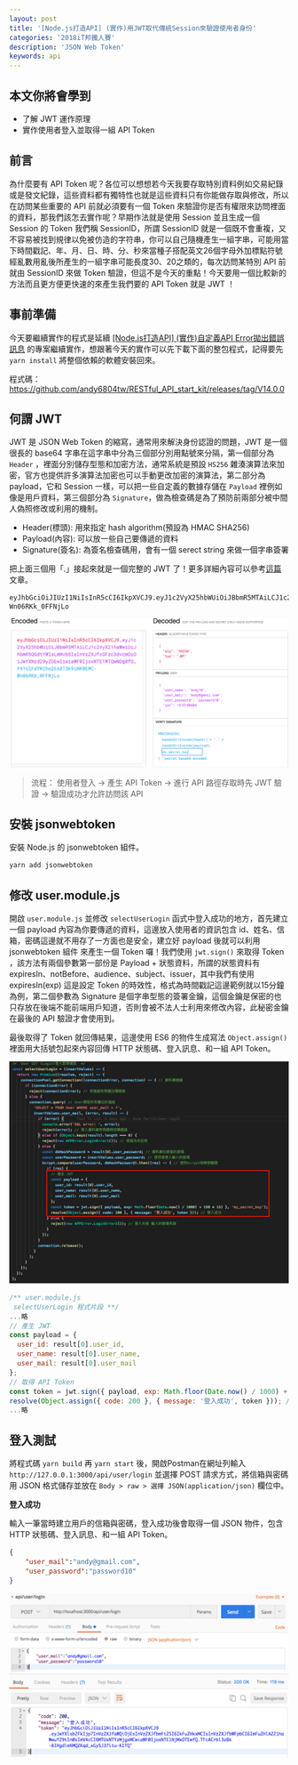 ```yaml
---
layout: post
title: '[Node.js打造API] (實作)用JWT取代傳統Session來驗證使用者身份'
categories: '2018iT邦鐵人賽'
description: 'JSON Web Token'
keywords: api
---
```


## 本文你將會學到
- 了解 JWT 運作原理 
- 實作使用者登入並取得一組 API Token

## 前言
為什麼要有 API Token 呢？各位可以想想若今天我要存取特別資料例如交易紀錄或是發文紀錄，這些資料都有獨特性也就是這些資料只有你能做存取與修改，所以在訪問某些重要的 API 前就必須要有一個 Token 來驗證你是否有權限來訪問裡面的資料，那我們該怎去實作呢？早期作法就是使用 Session 並且生成一個 Session 的 Token 我們稱 SessionID，所謂 SessionID 就是一個既不會重複，又不容易被找到規律以免被仿造的字符串，你可以自己隨機產生一組字串，可能用當下時間戳記、年、月、日、時、分、秒來當種子搭配英文26個字母外加標點符號經亂數用亂後所產生的一組字串可能長度30、20之類的，每次訪問某特別 API 前就由 SessionID 來做 Token 驗證，但這不是今天的重點！今天要用一個比較新的方法而且更方便更快速的來產生我們要的 API Token 就是 JWT ！

## 事前準備
今天要繼續實作的程式是延續 [[Node.js打造API] (實作)自定義API Error拋出錯誤訊息](https://andy6804tw.github.io/2018/01/10/api-error/) 的專案繼續實作，想跟著今天的實作可以先下載下面的整包程式，記得要先 `yarn install` 將整個依賴的軟體安裝回來。

程式碼：https://github.com/andy6804tw/RESTful_API_start_kit/releases/tag/V14.0.0


## 何謂 JWT
JWT 是 JSON Web Token 的縮寫，通常用來解決身份認證的問題，JWT 是一個很長的 base64 字串在這字串中分為三個部分別用點號來分隔，第一個部分為 `Header` ，裡面分別儲存型態和加密方法，通常系統是預設 `HS256` 雜湊演算法來加密，官方也提供許多演算法加密也可以手動更改加密的演算法，第二部分為 payload，它和 Session 一樣，可以把一些自定義的數據存儲在 `Payload` 裡例如像是用戶資料，第三個部分為 `Signature`，做為檢查碼是為了預防前兩部分被中間人偽照修改或利用的機制。

- Header(標頭): 用來指定 hash algorithm(預設為 HMAC SHA256)
- Payload(內容): 可以放一些自己要傳遞的資料
- Signature(簽名): 為簽名檢查碼用，會有一個 serect string 來做一個字串簽署

把上面三個用「.」接起來就是一個完整的 JWT 了！更多詳細內容可以參考[這篇](https://auth0.com/blog/critical-vulnerabilities-in-json-web-token-libraries/)文章。

```
eyJhbGciOiJIUzI1NiIsInR5cCI6IkpXVCJ9.eyJ1c2VyX25hbWUiOiJBbmR5MTAiLCJ1c2VyX21haWwiOiJhbmR5QGdtYWlsLmNvbSIsInVzZXJfcGFzc3dvcmQiOiJwYXNzd29yZDEwIiwiaWF0IjoxNTE1MTQwNDg0fQ.P41UlFdYNIho2EA8T5k9iNK0EMC-Wn06RKk_0FFNjLo
```

<img src="/images/posts/it2018/img1070111-1.png">

>流程： 使用者登入 -> 產生 API Token -> 進行 API 路徑存取時先 JWT 驗證 -> 驗證成功才允許訪問該 API


## 安裝 jsonwebtoken
安裝 Node.js 的 jsonwebtoken 組件。

```bash
yarn add jsonwebtoken   
``` 

## 修改 user.module.js
開啟 `user.module.js` 並修改 `selectUserLogin` 函式中登入成功的地方，首先建立一個 payload 內容為你要傳遞的資料，這邊放入使用者的資訊包含 id、姓名、信箱，密碼這邊就不用存了一方面也是安全，建立好 payload 後就可以利用 jsonwebtoken 組件 來產生一個 Token 囉！我們使用 `jwt.sign()` 來取得 Token ，該方法有兩個參數第一部份是 Payload + 狀態資料，所謂的狀態資料有 expiresIn、notBefore、audience、subject、issuer，其中我們有使用 expiresIn(exp) 這是設定 Token 的時效性，格式為時間戳記這邊範例就以15分鐘為例，第二個參數為 Signature 是個字串型態的簽署金鑰，這個金鑰是保密的也只存放在後端不能前端用戶知道，否則會被不法人士利用來修改內容，此秘密金鑰在最後的 API 驗證才會使用到。

最後取得了 Token 就回傳結果，這邊使用 ES6 的物件生成寫法 `Object.assign()` 裡面用大括號包起來內容回傳 HTTP 狀態碼、登入訊息、和一組 API Token。

<img src="/images/posts/it2018/img1070111-2.png">

```js
/** user.module.js
 selectUserLogin 程式片段 **/
...略
// 產生 JWT
const payload = {
  user_id: result[0].user_id,
  user_name: result[0].user_name,
  user_mail: result[0].user_mail
};
// 取得 API Token
const token = jwt.sign({ payload, exp: Math.floor(Date.now() / 1000) + (60 * 15) }, 'my_secret_key');
resolve(Object.assign({ code: 200 }, { message: '登入成功', token })); // 登入成功
...略
```

## 登入測試
將程式碼 `yarn build` 再 `yarn start` 後，開啟Postman在網址列輸入 `http://127.0.0.1:3000/api/user/login` 並選擇 POST 請求方式，將信箱與密碼用 JSON 格式儲存並放在 `Body > raw > 選擇 JSON(application/json)` 欄位中。

**登入成功**

輸入一筆當時建立用戶的信箱與密碼，登入成功後會取得一個 JSON 物件，包含 HTTP 狀態碼、登入訊息、和一組 API Token。

```json
{
	"user_mail":"andy@gmail.com",
	"user_password":"password10"
}
```

<img src="/images/posts/it2018/img1070111-3.png">
<img src="/images/posts/it2018/img1070111-4.png">
